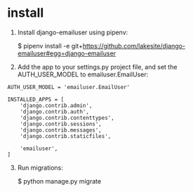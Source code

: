 # install #

1. Install django-emailuser using pipenv:

    $ pipenv install -e git+https://github.com/lakesite/django-emailuser#egg=django-emailuser

2. Add the app to your settings.py project file, and set the AUTH_USER_MODEL to emailuser.EmailUser:

```
AUTH_USER_MODEL = 'emailuser.EmailUser'

INSTALLED_APPS = [
    'django.contrib.admin',
    'django.contrib.auth',
    'django.contrib.contenttypes',
    'django.contrib.sessions',
    'django.contrib.messages',
    'django.contrib.staticfiles',

    'emailuser',
]
```

3. Run migrations:

    $ python manage.py migrate
